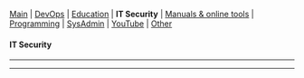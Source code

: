 [Main](README.md) | [DevOps](devops.md) | [Education](education.md) | __IT Security__ | [Manuals & online tools](manuals.md) | [Programming](program.md) | [SysAdmin](sysadmin.md) | [YouTube](youtube.md) | [Other](other.md)

#### IT Security
***


***
